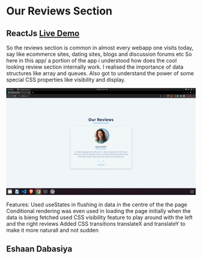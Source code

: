 # Our Reviews Section 

## ReactJs  [Live Demo](https://beautiful-chimera-010c8d.netlify.app/)


So the reviews section is common in almost every webapp one visits today, say like ecommerce sites, dating sites, blogs and discussion forums etc So here in this app/ a portion of the app i understood how does the cool looking review section internally work. I realised the importance of data structures like array and queues. Also got to understand the power of some special CSS properties like visibility and display.

![Alt Text](https://github.com/im3dabasia/Our-Reviews/blob/master/images/reviewsSiteDemo.gif)


Features:
Used useStates in flushing in data in the centre of the the page
Conditional rendering was even used in loading the page initially when the data is bieng fetched 
used CSS visibility feature to play around with the left and the right reviews
Added CSS transitions translateX and translateY to make it more naturall and not sudden

## Eshaan Dabasiya
